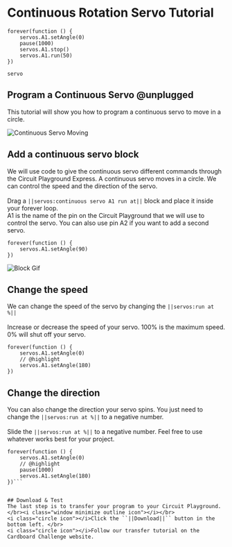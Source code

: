 # Continuous Rotation Servo Tutorial

```ghost
forever(function () {
    servos.A1.setAngle(0)
    pause(1000)
    servos.A1.stop()
    servos.A1.run(50)
})

```
```package
servo
```
## Program a Continuous Servo @unplugged
This tutorial will show you how to program a continuous servo to move in a circle.

![Continuous Servo Moving]()


## Add a continuous servo block
We will use code to give the continuous servo different commands through the Circuit Playground Express. A continuous servo moves in a circle. 
We can control the speed and the direction of the servo.
</br><i class="window minimize outline icon"></i></br>
<i class="circle icon"></i>Drag a ``||servos:continuous servo A1 run at||`` block and place it inside your forever loop.</br>
<i class="circle icon"></i>A1 is the name of the pin on the Circuit Playground that we will use to control the servo. You can also use 
pin A2 if you want to add a second servo.

```blocks
forever(function () {
    servos.A1.setAngle(90)
})
```
![Block Gif](https://raw.githubusercontent.com/tyler-epl/positional-servo-tutorial/master/docs/static/pos-servo-step-one-v3.gif)


## Change the speed
We can change the speed of the servo by changing the ``||servos:run at %||``
</br><i class="window minimize outline icon"></i></br>
<i class="circle icon"></i>Increase or decrease the speed of your servo. 100% is the maximum speed. 0% will shut off your servo.

```blocks
forever(function () {
    servos.A1.setAngle(0)
    // @highlight
    servos.A1.setAngle(180)
})
```

## Change the direction
You can also change the direction your servo spins. You just need to change the ``||servos:run at %||`` to a negative number.
</br><i class="window minimize outline icon"></i></br>
<i class="circle icon"></i>Slide the ``||servos:run at %||`` to a negative number. Feel free to use whatever works best for your project.

```blocks
forever(function () {
    servos.A1.setAngle(0)
    // @highlight
    pause(1000)
    servos.A1.setAngle(180)
})```


## Download & Test
The last step is to transfer your program to your Circuit Playground. 
</br><i class="window minimize outline icon"></i></br>
<i class="circle icon"></i>Click the ``||Download||`` button in the bottom left. </br>
<i class="circle icon"></i>Follow our transfer tutorial on the Cardboard Challenge website.
